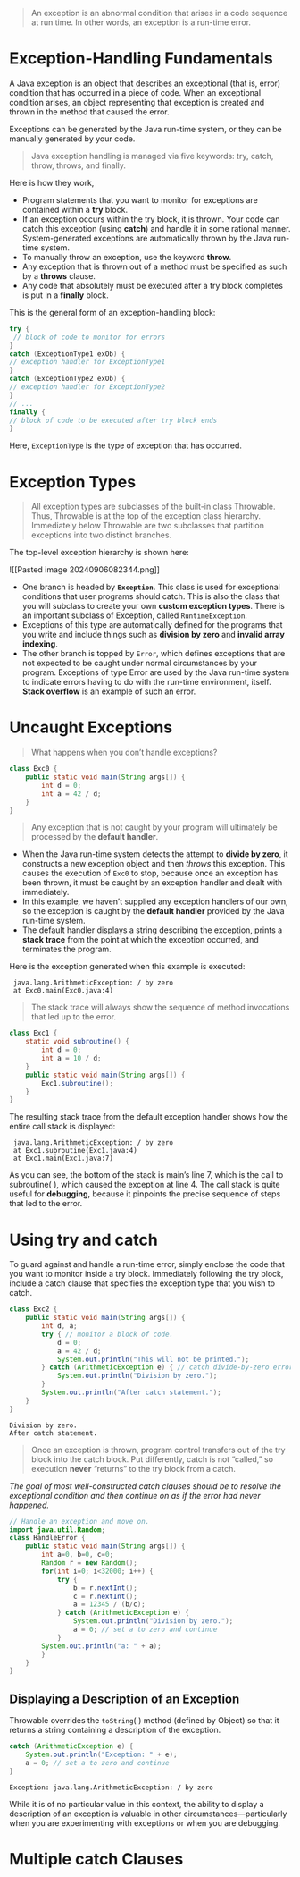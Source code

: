 >An exception is an abnormal condition that arises in a code sequence at run time. In other words, an exception is a run-time error.
# Exception-Handling Fundamentals

A Java exception is an object that describes an exceptional (that is, error) condition that has occurred in a piece of code. When an exceptional condition arises, an object representing that exception is created and thrown in the method that caused the error.

Exceptions can be generated by the Java run-time system, or they can be manually generated by your code.

>Java exception handling is managed via five keywords: try, catch, throw, throws, and finally.

Here is how they work,
* Program statements that you want to monitor for exceptions are contained within a **try** block. 
* If an exception occurs within the try block, it is thrown. Your code can catch this exception (using **catch**) and handle it in some rational manner. System-generated exceptions are automatically thrown by the Java run-time system. 
* To manually throw an exception, use the keyword **throw**. 
* Any exception that is thrown out of a method must be specified as such by a **throws** clause. 
* Any code that absolutely must be executed after a try block completes is put in a **finally** block.

This is the general form of an exception-handling block:

```java
try {
 // block of code to monitor for errors
}
catch (ExceptionType1 exOb) {
// exception handler for ExceptionType1
}
catch (ExceptionType2 exOb) {
// exception handler for ExceptionType2
}
// ...
finally {
// block of code to be executed after try block ends
}
```
Here, `ExceptionType` is the type of exception that has occurred.

# Exception Types

> All exception types are subclasses of the built-in class Throwable. Thus, Throwable is at the top of the exception class hierarchy. Immediately below Throwable are two subclasses that partition exceptions into two distinct branches.

The top-level exception hierarchy is shown here:

![[Pasted image 20240906082344.png]]

* One branch is headed by **`Exception`**. This class is used for exceptional conditions that user programs should catch. This is also the class that you will subclass to create your own **custom exception types**. There is an important subclass of Exception, called `RuntimeException`.
* Exceptions of this type are automatically defined for the programs that you write and include things such as **division by zero** and **invalid array indexing**.
* The other branch is topped by `Error`, which defines exceptions that are not expected to be caught under normal circumstances by your program. Exceptions of type Error are used by the Java run-time system to indicate errors having to do with the run-time environment, itself. **Stack overflow** is an example of such an error.
# Uncaught Exceptions

>What happens when you don’t handle exceptions?

```java
class Exc0 {
	public static void main(String args[]) {
		int d = 0;
		int a = 42 / d;
	}
}
```

> Any exception that is not caught by your program will ultimately be processed by the **default handler**.

* When the Java run-time system detects the attempt to **divide by zero**, it constructs a new exception object and then *throws* this exception. This causes the execution of `Exc0` to stop, because once an exception has been thrown, it must be caught by an exception handler and dealt with immediately. 
* In this example, we haven’t supplied any exception handlers of our own, so the exception is caught by the **default handler** provided by the Java run-time system. 
* The default handler displays a string describing the exception, prints a **stack trace** from the point at which the exception occurred, and terminates the program.

Here is the exception generated when this example is executed:
```stacktrace
 java.lang.ArithmeticException: / by zero
 at Exc0.main(Exc0.java:4)
```

>The stack trace will always show the sequence of method invocations that led up to the error.

```java
class Exc1 {
	static void subroutine() {
		int d = 0;
		int a = 10 / d;
	}
	public static void main(String args[]) {
		Exc1.subroutine();
	}
}
```

The resulting stack trace from the default exception handler shows how the entire call 
stack is displayed:
```stack trace
 java.lang.ArithmeticException: / by zero
 at Exc1.subroutine(Exc1.java:4)
 at Exc1.main(Exc1.java:7)
```
As you can see, the bottom of the stack is main’s line 7, which is the call to subroutine( ), which caused the exception at line 4. The call stack is quite useful for **debugging**, because it pinpoints the precise sequence of steps that led to the error.
# Using try and catch

To guard against and handle a run-time error, simply enclose the code that you want to monitor inside a try block. Immediately following the try block, include a catch clause that specifies the exception type that you wish to catch.

```java
class Exc2 {
	public static void main(String args[]) {
		int d, a;
		try { // monitor a block of code.
			d = 0;
			a = 42 / d;
			System.out.println("This will not be printed.");
		} catch (ArithmeticException e) { // catch divide-by-zero error
			System.out.println("Division by zero.");
		}
		System.out.println("After catch statement.");
	}
}
```
```output
Division by zero.
After catch statement.
```

>Once an exception is thrown, program control transfers out of the try block into the catch block. Put differently, catch is not “called,” so execution **never** “returns” to the try block from a catch.

*The goal of most well-constructed catch clauses should be to resolve the exceptional condition and then continue on as if the error had never happened.*

```java
// Handle an exception and move on.
import java.util.Random;
class HandleError {
	public static void main(String args[]) {
		int a=0, b=0, c=0;
		Random r = new Random();
		for(int i=0; i<32000; i++) {
			try {
				b = r.nextInt();
				c = r.nextInt();
				a = 12345 / (b/c);
			} catch (ArithmeticException e) {
				System.out.println("Division by zero.");
				a = 0; // set a to zero and continue
			}
		System.out.println("a: " + a);
		}
	}
}
```
## Displaying a Description of an Exception

Throwable overrides the `toString`( ) method (defined by Object) so that it returns a string containing a description of the exception.

```java
catch (ArithmeticException e) {
	System.out.println("Exception: " + e);
	a = 0; // set a to zero and continue
}
```
```
Exception: java.lang.ArithmeticException: / by zero
```

While it is of no particular value in this context, the ability to display a description of 
an exception is valuable in other circumstances—particularly when you are experimenting 
with exceptions or when you are debugging.
# Multiple catch Clauses
